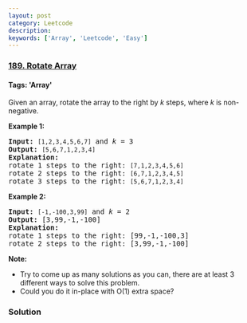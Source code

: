 ```yaml
---
layout: post
category: Leetcode
description: 
keywords: ['Array', 'Leetcode', 'Easy']
---
```

### [189. Rotate Array](https://leetcode.com/problems/rotate-array)

#### Tags: 'Array'

<div class="content__u3I1 question-content__JfgR"><div><p>Given an array, rotate the array to the right by <em>k</em> steps, where <em>k</em> is non-negative.</p>
<p><strong>Example 1:</strong></p>
<pre><strong>Input:</strong> <code>[1,2,3,4,5,6,7]</code> and <em>k</em> = 3
<strong>Output:</strong> <code>[5,6,7,1,2,3,4]</code>
<strong>Explanation:</strong>
rotate 1 steps to the right: <code>[7,1,2,3,4,5,6]</code>
rotate 2 steps to the right: <code>[6,7,1,2,3,4,5]
</code>rotate 3 steps to the right: <code>[5,6,7,1,2,3,4]</code>
</pre>
<p><strong>Example 2:</strong></p>
<pre><strong>Input:</strong> <code>[-1,-100,3,99]</code> and <em>k</em> = 2
<strong>Output:</strong> [3,99,-1,-100]
<strong>Explanation:</strong> 
rotate 1 steps to the right: [99,-1,-100,3]
rotate 2 steps to the right: [3,99,-1,-100]
</pre>
<p><strong>Note:</strong></p>
<ul>
<li>Try to come up as many solutions as you can, there are at least 3 different ways to solve this problem.</li>
<li>Could you do it in-place with O(1) extra space?</li>
</ul></div></div>

### Solution
